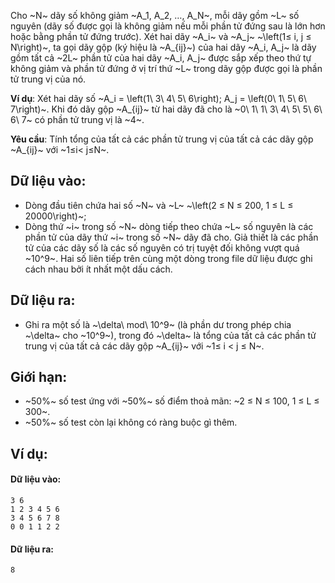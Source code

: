 <!--
**<center>NGUỒN: VOI Training Camp 3H  (Ngày 02/11/2016)</center>**
-->

Cho ~N~ dãy số không giảm ~A_1, A_2, …, A_N~, mỗi dãy gồm ~L~ số nguyên (dãy số được gọi là không giảm nếu mỗi phần tử đứng sau là lớn hơn hoặc bằng phần tử đứng trước). Xét hai dãy ~A_i~ và ~A_j~ ~\left(1≤ i, j ≤ N\right)~, ta gọi dãy gộp (ký hiệu là ~A_{ij}~) của hai dãy ~A_i, A_j~  là dãy gồm tất cả ~2L~ phần tử của hai dãy ~A_i, A_j~ được sắp xếp theo thứ tự không giảm và phần tử đứng ở vị trí thứ ~L~ trong dãy gộp được gọi là phần tử trung vị của nó.

**Ví dụ**: Xét hai dãy số ~A_i = \left(1\ 3\ 4\ 5\ 6\right); A_j = \left(0\ 1\ 5\ 6\ 7\right)~. Khi đó dãy gộp ~A_{ij}~ từ hai dãy đã cho là ~0\ 1\ 1\ 3\ 4\ 5\ 5\ 6\ 6\ 7~ có phần tử trung vị là ~4~.

**Yêu cầu**: Tính tổng của tất cả các phần tử trung vị của tất cả các dãy gộp ~A_{ij}~ với ~1≤i< j≤N~.

## Dữ liệu vào:
- Dòng đầu tiên chứa hai số ~N~ và ~L~ ~\left(2 ≤ N ≤ 200, 1 ≤ L ≤ 20000\right)~;
- Dòng thứ ~i~ trong số ~N~ dòng tiếp theo chứa ~L~ số nguyên là các phần tử của dãy thứ ~i~ trong số ~N~ dãy đã cho. Giả thiết là các phần tử của các dãy số là các số nguyên có trị tuyệt đối không vượt quá ~10^9~.
Hai số liên tiếp trên cùng một dòng trong file dữ liệu được ghi cách nhau bởi ít nhất một dấu cách.

## Dữ liệu ra:
- Ghi ra một số là  ~\delta\ mod\ 10^9~ (là phần dư trong phép chia ~\delta~ cho ~10^9~), trong đó ~\delta~  là tổng của tất cả các phần tử trung vị của tất cả các dãy gộp ~A_{ij}~ với ~1≤ i < j ≤ N~.

## Giới hạn:
- ~50\%~ số test ứng với ~50\%~ số điểm thoả mãn: ~2 ≤ N ≤ 100, 1 ≤ L ≤ 300~.
- ~50\%~ số test còn lại không có ràng buộc gì thêm.

## Ví dụ:
#### Dữ liệu vào:
```
3 6
1 2 3 4 5 6
3 4 5 6 7 8
0 0 1 1 2 2
```

#### Dữ liệu ra:
```
8
```